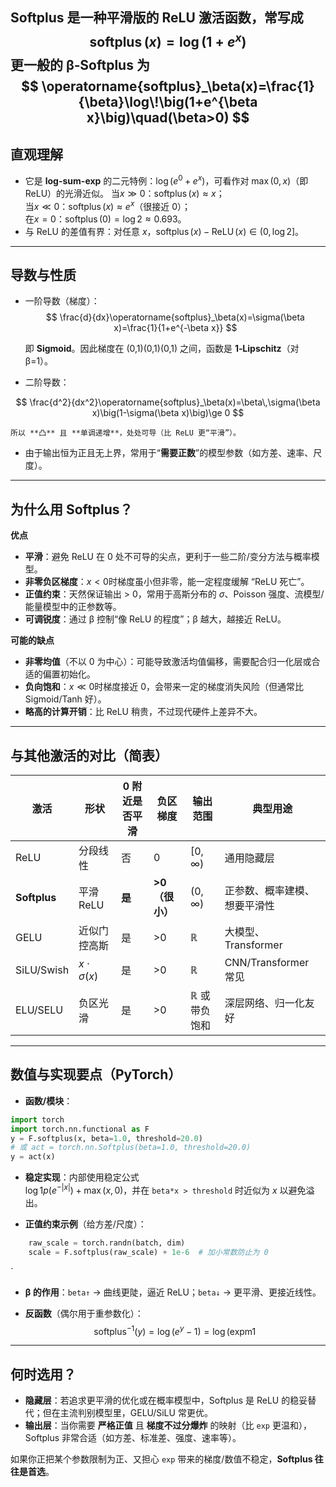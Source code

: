 **Softplus** 是一种平滑版的 ReLU 激活函数，常写成
$$
\operatorname{softplus}(x)=\log(1+e^{x})
$$
更一般的 **β‑Softplus** 为
$$
\operatorname{softplus}_\beta(x)=\frac{1}{\beta}\log\!\big(1+e^{\beta x}\big)\quad(\beta>0)
$$
---

## 直观理解

- 它是 **log-sum-exp** 的二元特例：$\log(e^{0}+e^{x})$，可看作对 $\max(0,x)$（即 ReLU）的光滑近似。
    当$x\gg 0$：$\operatorname{softplus}(x)\approx x$；  
	当$x\ll 0$：$\operatorname{softplus}(x)\approx e^{x}$（很接近 0）；  
    在$x=0$：$\operatorname{softplus}(0)=\log 2\approx 0.693$。
- 与 ReLU 的差值有界：对任意 $x$，$\operatorname{softplus}(x)-\operatorname{ReLU}(x)\in(0,\log 2]$。

---

## 导数与性质

- 一阶导数（梯度）：
$$
    \frac{d}{dx}\operatorname{softplus}_\beta(x)=\sigma(\beta x)=\frac{1}{1+e^{-\beta x}}
$$
    
    即 **Sigmoid**。因此梯度在 (0,1)(0,1)(0,1) 之间，函数是 **1‑Lipschitz**（对 β=1）。
    
- 二阶导数：
    
$$
   \frac{d^2}{dx^2}\operatorname{softplus}_\beta(x)=\beta\,\sigma(\beta x)\big(1-\sigma(\beta x)\big)\ge 0
$$
    
    所以 **凸** 且 **单调递增**，处处可导（比 ReLU 更“平滑”）。
    
- 由于输出恒为正且无上界，常用于“**需要正数**”的模型参数（如方差、速率、尺度）。
    

---

## 为什么用 Softplus？

**优点**
- **平滑**：避免 ReLU 在 0 处不可导的尖点，更利于一些二阶/变分方法与概率模型。
- **非零负区梯度**：$x<0$时梯度虽小但非零，能一定程度缓解 “ReLU 死亡”。
- **正值约束**：天然保证输出 > 0，常用于高斯分布的 $σ$、Poisson 强度、流模型/能量模型中的正参数等。
- **可调锐度**：通过 β 控制“像 ReLU 的程度”；β 越大，越接近 ReLU。
    
**可能的缺点**
- **非零均值**（不以 0 为中心）：可能导致激活均值偏移，需要配合归一化层或合适的偏置初始化。
- **负向饱和**：$x\ll 0$时梯度接近 0，会带来一定的梯度消失风险（但通常比 Sigmoid/Tanh 好）。
- **略高的计算开销**：比 ReLU 稍贵，不过现代硬件上差异不大。
    

---

## 与其他激活的对比（简表）

| 激活           | 形状                | 0 附近是否平滑 | 负区梯度       | 输出范围               | 典型用途               |
| ------------ | ----------------- | -------- | ---------- | ------------------ | ------------------ |
| ReLU         | 分段线性              | 否        | 0          | $[0,\infty)$       | 通用隐藏层              |
| **Softplus** | 平滑 ReLU           | **是**    | **>0（很小）** | $(0,\infty)$       | 正参数、概率建模、想要平滑性     |
| GELU         | 近似门控高斯            | 是        | >0         | $\mathbb{R}$       | 大模型、Transformer    |
| SiLU/Swish   | $x\cdot\sigma(x)$ | 是        | >0         | $\mathbb{R}$       | CNN/Transformer 常见 |
| ELU/SELU     | 负区光滑              | 是        | >0         | $\mathbb{R}$ 或带负饱和 | 深层网络、归一化友好         |

---

## 数值与实现要点（PyTorch）

- **函数/模块**：
    
    
``` python
import torch 
import torch.nn.functional as F 
y = F.softplus(x, beta=1.0, threshold=20.0) 
# 或 act = torch.nn.Softplus(beta=1.0, threshold=20.0) 
y = act(x)
```

    
- **稳定实现**：内部使用稳定公式  
    $\log1p(e^{-|x|})+\max(x,0)$，并在 `beta*x > threshold` 时近似为 $x$ 以避免溢出。
    
- **正值约束示例**（给方差/尺度）：
    

``` python
    raw_scale = torch.randn(batch, dim) 
    scale = F.softplus(raw_scale) + 1e-6  # 加小常数防止为 0
```
`
    
- **β 的作用**：`beta↑` → 曲线更陡，逼近 ReLU；`beta↓` → 更平滑、更接近线性。
    
- **反函数**（偶尔用于重参数化）：  
$$
    \operatorname{softplus}^{-1}(y)=\log(e^{y}-1)=\log(\operatorname{expm1}
$$

---

## 何时选用？

- **隐藏层**：若追求更平滑的优化或在概率模型中，Softplus 是 ReLU 的稳妥替代；但在主流判别模型里，GELU/SiLU 常更优。
- **输出层**：当你需要 **严格正值** 且 **梯度不过分爆炸** 的映射（比 `exp` 更温和），Softplus 非常合适（如方差、标准差、强度、速率等）。
    
如果你正把某个参数限制为正、又担心 `exp` 带来的梯度/数值不稳定，**Softplus 往往是首选**。